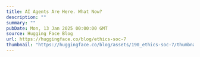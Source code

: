 ```yaml
---
title: AI Agents Are Here. What Now?
description: ""
summary: ""
pubDate: Mon, 13 Jan 2025 00:00:00 GMT
source: Hugging Face Blog
url: https://huggingface.co/blog/ethics-soc-7
thumbnail: "https://huggingface.co/blog/assets/190_ethics-soc-7/thumbnail.png"
---
```


